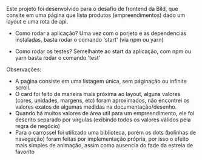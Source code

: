 Este projeto foi desenvolvido para o desafio de frontend da Bild, que consite em uma página que lista produtos (empreendimentos) dado um layout e uma rota de api.

- Como rodar a aplicação?
Uma vez com o porjeto e as dependencias instaladas, basta rodar o comando 'start' (via npm ou yarn)

- Como rodar os testes?
Semelhante ao start da aplicação, com npm ou yarn basta rodar o comando 'test'

Observações:
- A paǵina consiste em uma listagem única, sem páginação ou infinite scroll.
- O card foi feito de maneira mais próxima ao layout, alguns valores (cores, unidades, margens, etc) foram aproximados, não encontrei os valores exatos de algumas medidas na documentação/desenho.
- Quando há muitos valores de área util para um empreendimento, ele foi descrito separado por vírgulas (exibindo todos os valores válidos pela regra de negócio)
- Para o carrossel foi utilizado uma biblioteca, porém os dots (bolinhas de navegação) foram feitas por implementação própria, por isso o efeito mais simples de animação, assim como ausencia do fade da estrela de favorito
